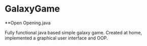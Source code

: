 # GalaxyGame
**Open Opening.java

Fully functional java based simple galaxy game. Created at home, implemented a graphical user interface and OOP.
